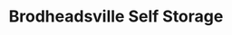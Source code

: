 ---
title: "Brodheadsville Self Storage"
url: /brodheadsville/brodheadsville-self-storage/
shop: Mieten
---